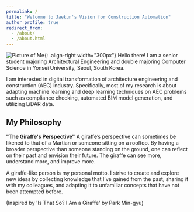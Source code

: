 ```yaml
---
permalink: /
title: "Welcome to Jaekun's Vision for Construction Automation"
author_profile: true
redirect_from: 
  - /about/
  - /about.html
---
```


![Picture of Me](/images/me.png){: .align-right width="300px"}
Hello there! I am a senior student majoring Architectural Engineering and double majoring Computer Science in Yonsei University, Seoul, South Korea. 

I am interested in digital transformation of architecture engineering and construction (AEC) industry. Specifically, most of my research is about adapting machine learning and deep learning techniques on AEC problems such as compliance checking, automated BIM model generation, and utilizing LiDAR data.

My Philosophy
------

**"The Giraffe's Perspective"**
A giraffe’s perspective can sometimes be likened to that of a Martian or someone sitting on a rooftop. By having a broader perspective than someone standing on the ground, one can reflect on their past and envision their future. The giraffe can see more, understand more, and improve more.

A giraffe-like person is my personal motto. I strive to create and explore new ideas by collecting knowledge that I’ve gained from the past, sharing it with my colleagues, and adapting it to unfamiliar concepts that have not been attempted before.

(Inspired by 'Is That So? I Am a Giraffe' by Park Min-gyu)